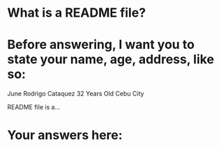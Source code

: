 # What is a README file?

# Before answering, I want you to state your name, age, address, like so:

June Rodrigo Cataquez
32 Years Old
Cebu City

README file is a...

# Your answers here: